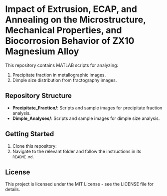# Impact of Extrusion, ECAP, and Annealing on the Microstructure, Mechanical Properties, and Biocorrosion Behavior of ZX10 Magnesium Alloy

This repository contains MATLAB scripts for analyzing:
1. Precipitate fraction in metallographic images.
2. Dimple size distribution from fractography images.

## Repository Structure
- **Precipitate_Fraction/**: Scripts and sample images for precipitate fraction analysis.
- **Dimple_Analyses/**: Scripts and sample images for dimple size analysis.

## Getting Started
1. Clone this repository:
2. Navigate to the relevant folder and follow the instructions in its `README.md`.

## License
This project is licensed under the MIT License - see the LICENSE file for details.

